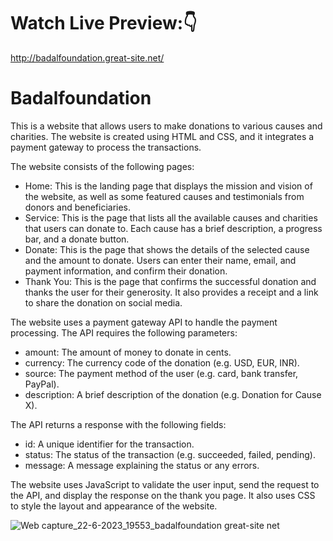 
# Watch Live Preview:👇
http://badalfoundation.great-site.net/

# Badalfoundation


This is a website that allows users to make donations to various causes and charities. The website is created using HTML and CSS, and it integrates a payment gateway to process the transactions.

The website consists of the following pages:

- Home: This is the landing page that displays the mission and vision of the website, as well as some featured causes and testimonials from donors and beneficiaries.
- Service: This is the page that lists all the available causes and charities that users can donate to. Each cause has a brief description, a progress bar, and a donate button.
- Donate: This is the page that shows the details of the selected cause and the amount to donate. Users can enter their name, email, and payment information, and confirm their donation.
- Thank You: This is the page that confirms the successful donation and thanks the user for their generosity. It also provides a receipt and a link to share the donation on social media.

The website uses a payment gateway API to handle the payment processing. The API requires the following parameters:

- amount: The amount of money to donate in cents.
- currency: The currency code of the donation (e.g. USD, EUR, INR).
- source: The payment method of the user (e.g. card, bank transfer, PayPal).
- description: A brief description of the donation (e.g. Donation for Cause X).

The API returns a response with the following fields:

- id: A unique identifier for the transaction.
- status: The status of the transaction (e.g. succeeded, failed, pending).
- message: A message explaining the status or any errors.

The website uses JavaScript to validate the user input, send the request to the API, and display the response on the thank you page. It also uses CSS to style the layout and appearance of the website.


![Web capture_22-6-2023_19553_badalfoundation great-site net](https://github.com/badalsharmaa/Badalfoundation/assets/71165326/91d4b939-971a-46c5-b2bc-e7691cbb051e)

